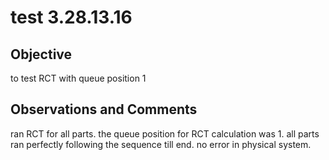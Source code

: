 # test 3.28.13.16
## Objective 

to test RCT with queue position 1

## Observations and Comments
ran RCT for all parts. the queue position for RCT calculation was 1. all parts ran perfectly following the sequence till end. no error in physical system.


